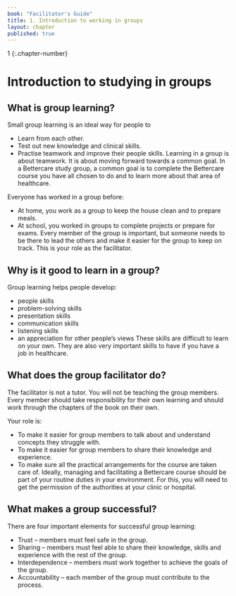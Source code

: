 ```yaml
---
book: "Facilitator's Guide"
title: 1. Introduction to working in groups
layout: chapter
published: true
---
```


1
{:.chapter-number}

# Introduction to studying in groups

## What is group learning?

Small group learning  is an ideal way for people to 
* Learn from each other. 
* Test out new knowledge and clinical skills.
* Practise teamwork and improve their people skills. 
Learning in a group is about teamwork. It is about moving forward towards a common goal. In a Bettercare study group, a common goal is to complete the Bettercare course you have all chosen to do and to learn more about that area of healthcare. 

Everyone has worked in a group before:
* At home, you work as a group to keep the house clean and to prepare meals. 
* At school, you worked in groups to complete projects or prepare for exams. 
Every member of the group is important, but someone needs to be there to lead the others and make it easier for the group to keep on track. This is your role as the facilitator. 

## Why is it good to learn in a group?

Group learning helps people develop:
* people skills
* problem-solving skills
* presentation skills
* communication skills
* listening skills
* an appreciation for other people’s views
These skills are difficult to learn on your own. They are also very important skills to have if you have a job in healthcare. 

## What does the group facilitator do?

The facilitator is not a tutor. You will not be teaching the group members. Every member should take responsibility for their own learning and should work through the chapters of the book on their own. 

Your role is:
* To make it easier for group members to talk about and understand concepts they struggle with.
* To make it easier for group members to share their knowledge and experience.
* To make sure all the practical arrangements for the course are taken care of.
Ideally, managing and facilitating a Bettercare course should be part of your routine duties in your environment. For this, you will need to get the permission of the authorities at your clinic or hospital. 

## What makes a group successful?

There are four important elements for successful group learning:
* Trust – members must feel safe in the group.
* Sharing – members must feel able to share their knowledge, skills and experience with the rest of the group.
* Interdependence – members must work together to achieve the goals of the group.
* Accountability – each member of the group must contribute to the process.
